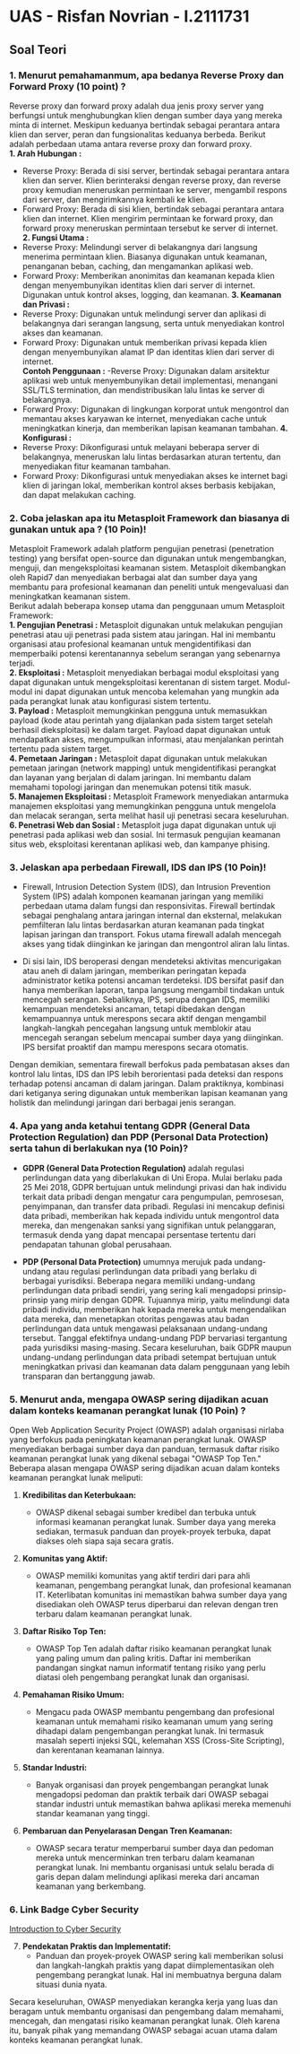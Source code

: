 # UAS - Risfan Novrian - I.2111731

## Soal Teori

### 1. Menurut pemahamanmum, apa bedanya Reverse Proxy dan Forward Proxy (10 point) ?
Reverse proxy dan forward proxy adalah dua jenis proxy server yang berfungsi untuk menghubungkan klien dengan sumber daya yang mereka minta di internet. Meskipun keduanya bertindak sebagai perantara antara klien dan server, peran dan fungsionalitas keduanya berbeda. Berikut adalah perbedaan utama antara reverse proxy dan forward proxy. <br>
**1. Arah Hubungan :**
- Reverse Proxy: Berada di sisi server, bertindak sebagai perantara antara klien dan server. Klien berinteraksi dengan reverse proxy, dan reverse proxy kemudian meneruskan permintaan ke server, mengambil respons dari server, dan mengirimkannya kembali ke klien.
- Forward Proxy: Berada di sisi klien, bertindak sebagai perantara antara klien dan internet. Klien mengirim permintaan ke forward proxy, dan forward proxy meneruskan permintaan tersebut ke server di internet.<br>
**2. Fungsi Utama :**
- Reverse Proxy: Melindungi server di belakangnya dari langsung menerima permintaan klien. Biasanya digunakan untuk keamanan, penanganan beban, caching, dan mengamankan aplikasi web.
- Forward Proxy: Memberikan anonimitas dan keamanan kepada klien dengan menyembunyikan identitas klien dari server di internet. Digunakan untuk kontrol akses, logging, dan keamanan.
__3. Keamanan dan Privasi :__
- Reverse Proxy: Digunakan untuk melindungi server dan aplikasi di belakangnya dari serangan langsung, serta untuk menyediakan kontrol akses dan keamanan.
- Forward Proxy: Digunakan untuk memberikan privasi kepada klien dengan menyembunyikan alamat IP dan identitas klien dari server di internet.<br>
**Contoh Penggunaan :**
-Reverse Proxy: Digunakan dalam arsitektur aplikasi web untuk menyembunyikan detail implementasi, menangani SSL/TLS termination, dan mendistribusikan lalu lintas ke server di belakangnya.
- Forward Proxy: Digunakan di lingkungan korporat untuk mengontrol dan memantau akses karyawan ke internet, menyediakan cache untuk meningkatkan kinerja, dan memberikan lapisan keamanan tambahan.
**4. Konfigurasi :**
- Reverse Proxy: Dikonfigurasi untuk melayani beberapa server di belakangnya, meneruskan lalu lintas berdasarkan aturan tertentu, dan menyediakan fitur keamanan tambahan.
- Forward Proxy: Dikonfigurasi untuk menyediakan akses ke internet bagi klien di jaringan lokal, memberikan kontrol akses berbasis kebijakan, dan dapat melakukan caching.

### 2. Coba jelaskan apa itu Metasploit Framework dan biasanya di gunakan untuk apa ? (10 Poin)!
Metasploit Framework adalah platform pengujian penetrasi (penetration testing) yang bersifat open-source dan digunakan untuk mengembangkan, menguji, dan mengeksploitasi keamanan sistem. Metasploit dikembangkan oleh Rapid7 dan menyediakan berbagai alat dan sumber daya yang membantu para profesional keamanan dan peneliti untuk mengevaluasi dan meningkatkan keamanan sistem.<br>
Berikut adalah beberapa konsep utama dan penggunaan umum Metasploit Framework: <br>
**1. Pengujian Penetrasi :**
Metasploit digunakan untuk melakukan pengujian penetrasi atau uji penetrasi pada sistem atau jaringan. Hal ini membantu organisasi atau profesional keamanan untuk mengidentifikasi dan memperbaiki potensi kerentanannya sebelum serangan yang sebenarnya terjadi.<br>
**2. Eksploitasi :**
Metasploit menyediakan berbagai modul eksploitasi yang dapat digunakan untuk mengeksploitasi kerentanan di sistem target. Modul-modul ini dapat digunakan untuk mencoba kelemahan yang mungkin ada pada perangkat lunak atau konfigurasi sistem tertentu.<br>
**3. Payload :**
Metasploit memungkinkan pengguna untuk memasukkan payload (kode atau perintah yang dijalankan pada sistem target setelah berhasil dieksploitasi) ke dalam target. Payload dapat digunakan untuk mendapatkan akses, mengumpulkan informasi, atau menjalankan perintah tertentu pada sistem target.<br>
**4. Pemetaan Jaringan :**
Metasploit dapat digunakan untuk melakukan pemetaan jaringan (network mapping) untuk mengidentifikasi perangkat dan layanan yang berjalan di dalam jaringan. Ini membantu dalam memahami topologi jaringan dan menemukan potensi titik masuk.<br>
**5. Manajemen Eksploitasi :**
Metasploit Framework menyediakan antarmuka manajemen eksploitasi yang memungkinkan pengguna untuk mengelola dan melacak serangan, serta melihat hasil uji penetrasi secara keseluruhan.<br>
**6. Penetrasi Web dan Sosial :**
Metasploit juga dapat digunakan untuk uji penetrasi pada aplikasi web dan sosial. Ini termasuk pengujian keamanan situs web, eksploitasi kerentanan aplikasi web, dan kampanye phising.<br>

### 3. Jelaskan apa perbedaan Firewall, IDS dan IPS (10 Poin)!
- Firewall, Intrusion Detection System (IDS), dan Intrusion Prevention System (IPS) adalah komponen keamanan jaringan yang memiliki perbedaan utama dalam fungsi dan responsivitas. Firewall bertindak sebagai penghalang antara jaringan internal dan eksternal, melakukan pemfilteran lalu lintas berdasarkan aturan keamanan pada tingkat lapisan jaringan dan transport. Fokus utama firewall adalah mencegah akses yang tidak diinginkan ke jaringan dan mengontrol aliran lalu lintas.<br>

- Di sisi lain, IDS beroperasi dengan mendeteksi aktivitas mencurigakan atau aneh di dalam jaringan, memberikan peringatan kepada administrator ketika potensi ancaman terdeteksi. IDS bersifat pasif dan hanya memberikan laporan, tanpa langsung mengambil tindakan untuk mencegah serangan. Sebaliknya, IPS, serupa dengan IDS, memiliki kemampuan mendeteksi ancaman, tetapi dibedakan dengan kemampuannya untuk merespons secara aktif dengan mengambil langkah-langkah pencegahan langsung untuk memblokir atau mencegah serangan sebelum mencapai sumber daya yang diinginkan. IPS bersifat proaktif dan mampu merespons secara otomatis.<br>

Dengan demikian, sementara firewall berfokus pada pembatasan akses dan kontrol lalu lintas, IDS dan IPS lebih berorientasi pada deteksi dan respons terhadap potensi ancaman di dalam jaringan. Dalam praktiknya, kombinasi dari ketiganya sering digunakan untuk memberikan lapisan keamanan yang holistik dan melindungi jaringan dari berbagai jenis serangan.<br>

### 4. Apa yang anda ketahui tentang GDPR (General Data Protection Regulation) dan PDP (Personal Data Protection) serta tahun di berlakukan nya (10 Poin)?
- **GDPR (General Data Protection Regulation)** adalah regulasi perlindungan data yang diberlakukan di Uni Eropa. Mulai berlaku pada 25 Mei 2018, GDPR bertujuan untuk melindungi privasi dan hak individu terkait data pribadi dengan mengatur cara pengumpulan, pemrosesan, penyimpanan, dan transfer data pribadi. Regulasi ini mencakup definisi data pribadi, memberikan hak kepada individu untuk mengontrol data mereka, dan mengenakan sanksi yang signifikan untuk pelanggaran, termasuk denda yang dapat mencapai persentase tertentu dari pendapatan tahunan global perusahaan.<br>

- **PDP (Personal Data Protection)** umumnya merujuk pada undang-undang atau regulasi perlindungan data pribadi yang berlaku di berbagai yurisdiksi. Beberapa negara memiliki undang-undang perlindungan data pribadi sendiri, yang sering kali mengadopsi prinsip-prinsip yang mirip dengan GDPR. Tujuannya mirip, yaitu melindungi data pribadi individu, memberikan hak kepada mereka untuk mengendalikan data mereka, dan menetapkan otoritas pengawas atau badan perlindungan data untuk mengawasi pelaksanaan undang-undang tersebut. Tanggal efektifnya undang-undang PDP bervariasi tergantung pada yurisdiksi masing-masing. Secara keseluruhan, baik GDPR maupun undang-undang perlindungan data pribadi setempat bertujuan untuk meningkatkan privasi dan keamanan data dalam penggunaan yang lebih transparan dan bertanggung jawab.

### 5. Menurut anda, mengapa OWASP sering dijadikan acuan dalam konteks keamanan perangkat lunak (10 Poin) ?
Open Web Application Security Project (OWASP) adalah organisasi nirlaba yang berfokus pada peningkatan keamanan perangkat lunak. OWASP menyediakan berbagai sumber daya dan panduan, termasuk daftar risiko keamanan perangkat lunak yang dikenal sebagai "OWASP Top Ten." Beberapa alasan mengapa OWASP sering dijadikan acuan dalam konteks keamanan perangkat lunak meliputi:

1. **Kredibilitas dan Keterbukaan:**
   - OWASP dikenal sebagai sumber kredibel dan terbuka untuk informasi keamanan perangkat lunak. Sumber daya yang mereka sediakan, termasuk panduan dan proyek-proyek terbuka, dapat diakses oleh siapa saja secara gratis.

2. **Komunitas yang Aktif:**
   - OWASP memiliki komunitas yang aktif terdiri dari para ahli keamanan, pengembang perangkat lunak, dan profesional keamanan IT. Keterlibatan komunitas ini memastikan bahwa sumber daya yang disediakan oleh OWASP terus diperbarui dan relevan dengan tren terbaru dalam keamanan perangkat lunak.

3. **Daftar Risiko Top Ten:**
   - OWASP Top Ten adalah daftar risiko keamanan perangkat lunak yang paling umum dan paling kritis. Daftar ini memberikan pandangan singkat namun informatif tentang risiko yang perlu diatasi oleh pengembang perangkat lunak dan organisasi.

4. **Pemahaman Risiko Umum:**
   - Mengacu pada OWASP membantu pengembang dan profesional keamanan untuk memahami risiko keamanan umum yang sering dihadapi dalam pengembangan perangkat lunak. Ini termasuk masalah seperti injeksi SQL, kelemahan XSS (Cross-Site Scripting), dan kerentanan keamanan lainnya.

5. **Standar Industri:**
   - Banyak organisasi dan proyek pengembangan perangkat lunak mengadopsi pedoman dan praktik terbaik dari OWASP sebagai standar industri untuk memastikan bahwa aplikasi mereka memenuhi standar keamanan yang tinggi.

6. **Pembaruan dan Penyelarasan Dengan Tren Keamanan:**
   - OWASP secara teratur memperbarui sumber daya dan pedoman mereka untuk mencerminkan tren terbaru dalam keamanan perangkat lunak. Ini membantu organisasi untuk selalu berada di garis depan dalam melindungi aplikasi mereka dari ancaman keamanan yang berkembang.

### 6. Link Badge Cyber Security
[Introduction to Cyber Security](http://https://www.credly.com/badges/3a3312eb-6a19-4b42-99bc-7df38ff726f4/public_url)

7. **Pendekatan Praktis dan Implementatif:**
   - Panduan dan proyek-proyek OWASP sering kali memberikan solusi dan langkah-langkah praktis yang dapat diimplementasikan oleh pengembang perangkat lunak. Hal ini membuatnya berguna dalam situasi dunia nyata.

Secara keseluruhan, OWASP menyediakan kerangka kerja yang luas dan beragam untuk membantu organisasi dan pengembang dalam memahami, mencegah, dan mengatasi risiko keamanan perangkat lunak. Oleh karena itu, banyak pihak yang memandang OWASP sebagai acuan utama dalam konteks keamanan perangkat lunak.
